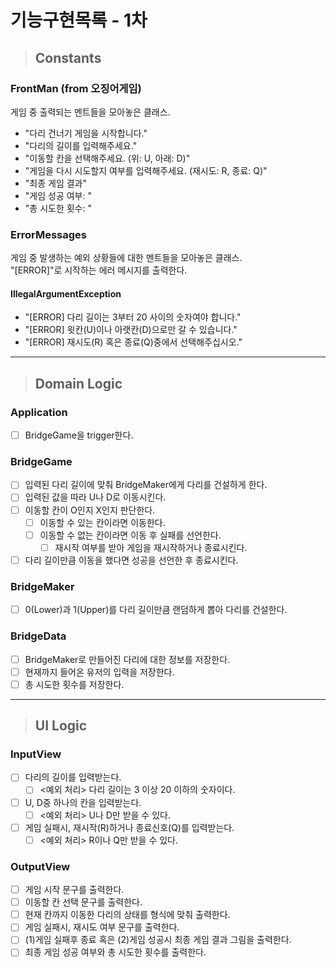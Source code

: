 # 기능구현목록 - 1차

> ## Constants
### FrontMan (from 오징어게임)
게임 중 출력되는 멘트들을 모아놓은 클래스.
- "다리 건너기 게임을 시작합니다."
- "다리의 길이를 입력해주세요."
- "이동할 칸을 선택해주세요. (위: U, 아래: D)"
- "게임을 다시 시도할지 여부를 입력해주세요. (재시도: R, 종료: Q)"
- "최종 게임 결과"
- "게임 성공 여부: "
- "총 시도한 횟수: "

### ErrorMessages
게임 중 발생하는 예외 상황들에 대한 멘트들을 모아놓은 클래스.<br>
"[ERROR]"로 시작하는 에러 메시지를 출력한다.
#### IllegalArgumentException
- "[ERROR] 다리 길이는 3부터 20 사이의 숫자여야 합니다."
- "[ERROR] 윗칸(U)이나 아랫칸(D)으로만 갈 수 있습니다."
- "[ERROR] 재시도(R) 혹은 종료(Q)중에서 선택해주십시오."
---------------------------------------------------------------
> ## Domain Logic
### Application
- [ ] BridgeGame을 trigger한다.

### BridgeGame
- [ ] 입력된 다리 길이에 맞춰 BridgeMaker에게 다리를 건설하게 한다.
- [ ] 입력된 값을 따라 U나 D로 이동시킨다.
- [ ] 이동할 칸이 O인지 X인지 판단한다.
  - [ ] 이동할 수 있는 칸이라면 이동한다.
  - [ ] 이동할 수 없는 칸이라면 이동 후 실패를 선언한다.
    - [ ] 재시작 여부를 받아 게임을 재시작하거나 종료시킨다.
- [ ] 다리 길이만큼 이동을 했다면 성공을 선언한 후 종료시킨다.

### BridgeMaker
- [ ] 0(Lower)과 1(Upper)를 다리 길이만큼 랜덤하게 뽑아 다리를 건설한다.

### BridgeData
- [ ] BridgeMaker로 만들어진 다리에 대한 정보를 저장한다.
- [ ] 현재까지 들어온 유저의 입력을 저장한다.
- [ ] 총 시도한 횟수를 저장한다.
---------------------------------------------------------------
> ## UI Logic
### InputView
- [ ] 다리의 길이를 입력받는다.
  - [ ] <예외 처리> 다리 길이는 3 이상 20 이하의 숫자이다.
- [ ] U, D중 하나의 칸을 입력받는다.
  - [ ] <예외 처리> U나 D만 받을 수 있다.
- [ ] 게임 실패시, 재시작(R)하거나 종료신호(Q)를 입력받는다.
  - [ ] <예외 처리> R이나 Q만 받을 수 있다.

### OutputView
- [ ] 게임 시작 문구를 출력한다.
- [ ] 이동할 칸 선택 문구를 출력한다.
- [ ] 현재 칸까지 이동한 다리의 상태를 형식에 맞춰 출력한다.
- [ ] 게임 실패시, 재시도 여부 문구를 출력한다.
- [ ] (1)게임 실패후 종료 혹은 (2)게임 성공시 최종 게임 결과 그림을 출력한다.
- [ ] 최종 게임 성공 여부와 총 시도한 횟수를 출력한다.